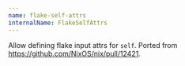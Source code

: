 ```yaml
---
name: flake-self-attrs
internalName: FlakeSelfAttrs
---
```

Allow defining flake input attrs for `self`. Ported from <https://github.com/NixOS/nix/pull/12421>.
